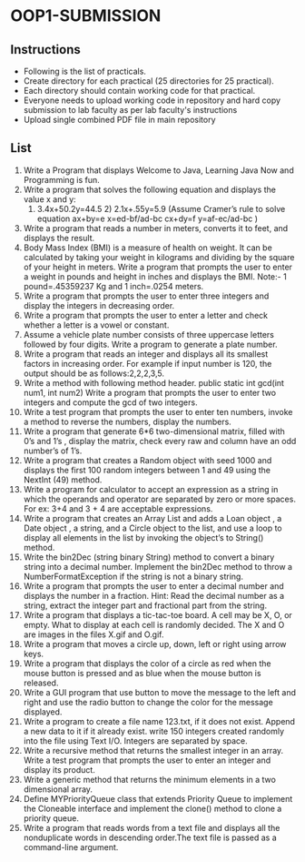 
# OOP1-SUBMISSION

## Instructions
- Following is the list of practicals.
- Create directory for each practical (25 directories for 25 practical).
- Each directory should contain working code for that practical.
- Everyone needs to upload working code in repository and hard copy submission to lab faculty as per lab faculty's instructions
- Upload single combined PDF file in main repository

## List
1. Write a Program that displays Welcome to Java, Learning Java Now and Programming is fun.
2. Write a program that solves the following equation and displays the value x and y:
   1) 3.4x+50.2y=44.5 2) 2.1x+.55y=5.9 (Assume Cramer’s rule to solve equation ax+by=e x=ed-bf/ad-bc cx+dy=f y=af-ec/ad-bc )
3. Write a program that reads a number in meters, converts it to feet, and displays the result.
4. Body Mass Index (BMI) is a measure of health on weight. It can be calculated by taking your weight in kilograms and dividing by the square of your height    in meters. Write a program that prompts the user to enter a weight in pounds and height in inches and displays the BMI.
   Note:- 1 pound=.45359237 Kg and 1 inch=.0254 meters.
5. Write a program that prompts the user to enter three integers and display the integers in decreasing order.
6. Write a program that prompts the user to enter a letter and check whether a letter is a vowel or constant.
7. Assume a vehicle plate number consists of three uppercase letters followed by four digits. Write a program to generate a plate number.
8. Write a program that reads an integer and displays all its smallest factors in increasing order. For example if input number is 120, the output should be    as follows:2,2,2,3,5.
9. Write a method with following method header.
   public static int gcd(int num1, int num2)
   Write a program that prompts the user to enter two integers and compute the gcd of two integers.
10. Write a test program that prompts the user to enter ten numbers, invoke a method to reverse the numbers, display the numbers.
11. Write a program that generate 6*6 two-dimensional matrix, filled with 0’s and 1’s , display the matrix, check every raw and column have an odd number’s       of 1’s.
12. Write a program that creates a Random object with seed 1000 and displays the first 100 random integers between 1 and 49 using the NextInt (49) method.
13. Write a program for calculator to accept an expression as a string in which the operands and operator are separated by zero or more spaces.
    For ex: 3+4 and 3 + 4 are acceptable expressions.
14. Write a program that creates an Array List and adds a Loan object , a Date object , a string, and a Circle object to the list, and use a loop to display     all elements in the list by invoking the object’s to String() method.
15. Write the bin2Dec (string binary String) method to convert a binary string into a decimal number. Implement the bin2Dec method to throw a                     NumberFormatException if the string is not a binary string.
16. Write a program that prompts the user to enter a decimal number and displays the number in a fraction.
    Hint: Read the decimal number as a string, extract the integer part and fractional part from the string.
17. Write a program that displays a tic-tac-toe board. A cell may be X, O, or empty. What to display at each cell is randomly decided. The X and O are images in the files X.gif and O.gif.
18. Write a program that moves a circle up, down, left or right using arrow keys.
19. Write a program that displays the color of a circle as red when the mouse button is pressed and as blue when the mouse button is released.
20. Write a GUI program that use button to move the message to the left and right and use the radio button to change the color for the message displayed.
21. Write a program to create a file name 123.txt, if it does not exist. Append a new data to it if it already exist. write 150 integers created randomly         into the file using Text I/O. Integers are separated by space.
22. Write a recursive method that returns the smallest integer in an array. Write a test program that prompts the user to enter an integer and display its       product.
23. Write a generic method that returns the minimum elements in a two dimensional array.
24. Define MYPriorityQueue class that extends Priority Queue to implement the Cloneable interface and implement the clone() method to clone a priority queue.
25. Write a program that reads words from a text file and displays all the nonduplicate words in descending order.The text file is passed as a command-line argument.
